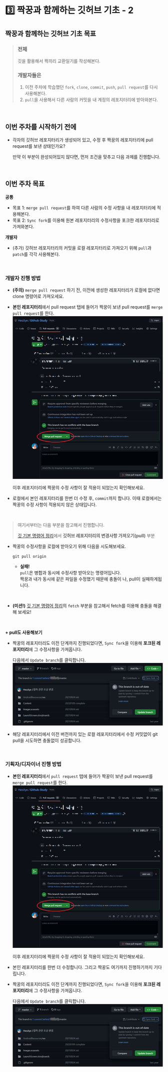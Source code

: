 # 3️⃣ 짝꿍과 함께하는 깃허브 기초 - 2

## 짝꿍과 함께하는 깃허브 기초 목표
> ### 전체
> 깃을 활용해서 짝끼리 교환일기를 작성해본다.  
> 
> ### 개발자들은
> 1. 이전 주차에 학습했던 `fork`, `clone`, `commit`, `push`, `pull request`를 다시 사용해본다.
> 2. `pull`을 사용해서 다른 사람의 커밋을 내 계정의 레포지터리에 받아와본다. 

<br>

## 이번 주차를 시작하기 전에
+ 각자의 깃허브 레포지터리가 생성되어 있고, 수정 후 짝꿍의 레포지터리에 pull request를 보낸 상태인가요? 

    만약 이 부분이 완성되어있지 않다면, 먼저 조건을 맞추고 다음 과제를 진행합니다. 

<br>

## 이번 주차 목표
**공통**
- 목표 1: `merge pull request`를 하여 다른 사람의 수정 사항을 내 레포지터리에 적용해본다. 
- 목표 2: `Sync fork`를 이용해 원본 레포지터리의 수정사항을 포크한 레포지터리로 가져와본다.

**개발자**
- (추가) 깃허브 레포지터리의 커밋을 로컬 레포지터리로 가져오기 위해 `pull`과 `patch`를 각각 사용해본다.

<br>

### 개발자 진행 방법
- **(주의)** `merge pull request` 하기 전, 이전에 생성한 레포지터리가 로컬에 없다면 clone 명령어로 가져오세요.

- **본인 레포지터리**에서 pull request 탭에 들어가 짝꿍이 보낸 pull request를 `merge pull request`를 한다.
    ![merge pull request](img/3-1.jpg)
    
    이후 레포지터리에 짝꿍의 수정 사항이 잘 적용이 되었는지 확인해보세요.

- 로컬에서 본인 레포지터리를 한번 더 수정 후, `commit`까지 합니다. 이때 로컬에서는 짝꿍의 수정 사항이 적용되지 않은 상태입니다.

<br>

> 여기서부터는 다음 부분을 참고해서 진행합니다.
> 
> [깃 기본 명령어 정리](https://github.com/HeoJiye/Github-Study/blob/main/note/github-basic-zip.md#git-%EA%B8%B0%EB%B3%B8-%EB%AA%85%EB%A0%B9%EC%96%B4)에서 **깃허브 레포지터리의 변경사항 가져오기(pull)** 부분

- 짝꿍의 수정사항을 로컬에 받아오기 위해 다음을 시도해보세요.
    ```
    git pull origin
    ```
    + **실패!**  
    `pull`은 병합과 동시에 수정사항 받아오는 명령어입니다.   
    짝꿍과 내가 동시에 같은 파일을 수정했기 때문에 충돌이 나, pull이 실패하게됩니다.

<br>

- **(미션!)** [깃 기본 명령어 정리](https://github.com/HeoJiye/Github-Study/blob/main/note/github-basic-zip.md#git-%EA%B8%B0%EB%B3%B8-%EB%AA%85%EB%A0%B9%EC%96%B4)의 `fetch` 부분을 참고해서 fetch를 이용해 충돌을 해결해 보세요!

<br>

**+ pull도 사용해보기**  
- 짝꿍의 레포지터리도 이전 단계까지 진행되었다면, `Sync fork`을 이용해 **포크된 레포지터리**에 그 수정사항을 가져옵니다.

    다음에서 `Update branch`를 클릭합니다.
    ![Sync fork](img/3-2.png)

- 해당 레포지터리에서 이전 버전까지 있는 로컬 레포지터리에서 수정 커밋없이 git pull을 시도하면 충돌없이 성공합니다.

<br>

### 기획자/디자이너 진행 방법
- **본인 레포지터리**에서 `pull request` 탭에 들어가 짝꿍이 보낸 pull request를 `merge pull request`를 한다.
    ![merge pull request](img/3-1.jpg)
    
    이후 레포지터리에 짝꿍의 수정 사항이 잘 적용이 되었는지 확인해보세요.

- 본인 레포지터리를 한번 더 수정합니다. 그리고 짝꿍도 여기까지 진행하기까지 기다립니다.

- 짝꿍의 레포지터리도 이전 단계까지 진행되었다면, `Sync fork`을 이용해 **포크된 레포지터리**에 그 수정사항을 가져옵니다.

    다음에서 `Update branch`를 클릭합니다.
    ![Sync fork](img/3-2.png)